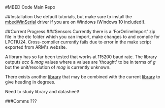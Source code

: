 #MBED Code Main Repo

##Installation
Use default tutorials, but make sure to install the [mbedWinSerial](https://developer.mbed.org/handbook/Windows-serial-configuration) driver if you are on Windows (Windows 10 included!).


##Current Progress
###Sensors
Currently there is a 'ForOnlineImport' zip file in the etc folder which you can import, make changes to and compile for LPC11U24. Cross-compiler currently fails due to error in the make script exported from ARM's website.

A library has so far been tested that works at 115200 baud rate. The library outputs *acc* & *mag* values where a values are 'thought' to be in terms of *g* but the unit/resolution of *mag* is currently unknown.

There exists another [library](https://developer.mbed.org/users/shimniok/code/LSM303DLH/) that may be combined with the current [library](https://developer.mbed.org/users/bclaus/code/LSM303DLHC/docs/tip/LSM303DLHC_8cpp_source.html) to give heading in degrees.

Need to study library and datasheet!

###Comms
???
